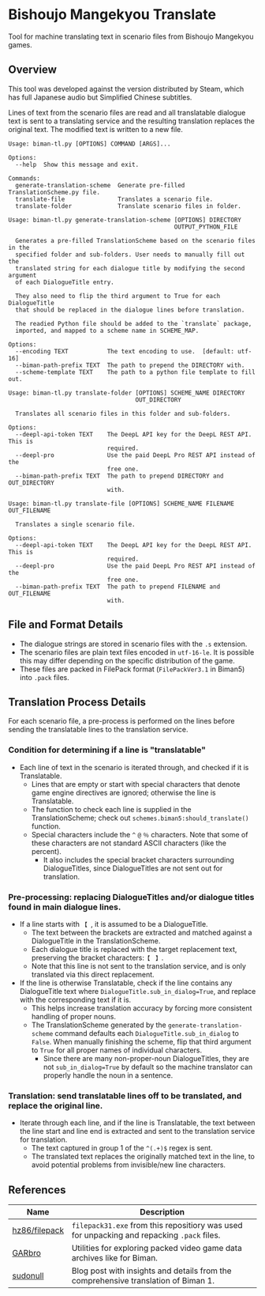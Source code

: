 # Bishoujo Mangekyou Translate
Tool for machine translating text in scenario files from Bishoujo Mangekyou games.

## **Overview**
This tool was developed against the version distributed by Steam, which has full Japanese audio but Simplified Chinese subtitles.

Lines of text from the scenario files are read and all translatable dialogue text is sent to a translating service
and the resulting translation replaces the original text. The modified text is written to a new file.

```
Usage: biman-tl.py [OPTIONS] COMMAND [ARGS]...

Options:
  --help  Show this message and exit.

Commands:
  generate-translation-scheme  Generate pre-filled TranslationScheme.py file.
  translate-file               Translates a scenario file.
  translate-folder             Translate scenario files in folder.
```
```
Usage: biman-tl.py generate-translation-scheme [OPTIONS] DIRECTORY
                                               OUTPUT_PYTHON_FILE

  Generates a pre-filled TranslationScheme based on the scenario files in the
  specified folder and sub-folders. User needs to manually fill out the
  translated string for each dialogue title by modifying the second argument
  of each DialogueTitle entry.

  They also need to flip the third argument to True for each DialogueTitle
  that should be replaced in the dialogue lines before translation.

  The readied Python file should be added to the `translate` package,
  imported, and mapped to a scheme name in SCHEME_MAP.

Options:
  --encoding TEXT           The text encoding to use.  [default: utf-16]
  --biman-path-prefix TEXT  The path to prepend the DIRECTORY with.
  --scheme-template TEXT    The path to a python file template to fill out.
```
```
Usage: biman-tl.py translate-folder [OPTIONS] SCHEME_NAME DIRECTORY
                                    OUT_DIRECTORY

  Translates all scenario files in this folder and sub-folders.

Options:
  --deepl-api-token TEXT    The DeepL API key for the DeepL REST API. This is
                            required.
  --deepl-pro               Use the paid DeepL Pro REST API instead of the
                            free one.
  --biman-path-prefix TEXT  The path to prepend DIRECTORY and OUT_DIRECTORY
                            with.
```
```
Usage: biman-tl.py translate-file [OPTIONS] SCHEME_NAME FILENAME OUT_FILENAME

  Translates a single scenario file.

Options:
  --deepl-api-token TEXT    The DeepL API key for the DeepL REST API. This is
                            required.
  --deepl-pro               Use the paid DeepL Pro REST API instead of the
                            free one.
  --biman-path-prefix TEXT  The path to prepend FILENAME and OUT_FILENAME
                            with.
```

## **File and Format Details**
- The dialogue strings are stored in scenario files with the `.s` extension.
- The scenario files are plain text files encoded in `utf-16-le`. It is possible this may differ depending on the specific distribution of the game.
- These files are packed in FilePack format (`FilePackVer3.1` in Biman5) into `.pack` files.

## **Translation Process Details**
For each scenario file, a pre-process is performed on the lines before sending the translatable lines to the translation service.
### **Condition for determining if a line is "translatable"**
- Each line of text in the scenario is iterated through, and checked if it is Translatable.
    - Lines that are empty or start with special characters that denote game engine directives are ignored; otherwise the line is Translatable.
    - The function to check each line is supplied in the TranslationScheme; check out `schemes.biman5:should_translate()` function.
    - Special characters include the `^` `@` `％` characters. Note that some of these characters are not standard ASCII characters (like the percent).
        - It also includes the special bracket characters surrounding DialogueTitles, since DialogueTitles are not sent out for translation.
### **Pre-processing: replacing DialogueTitles and/or dialogue titles found in main dialogue lines.**
- If a line starts with `【 `, it is assumed to be a DialogueTitle.
    - The text between the brackets are extracted and matched against a DialogueTitle in the TranslationScheme.
    - Each dialogue title is replaced with the target replacement text, preserving the bracket characters:`【 ` `】`.
    - Note that this line is not sent to the translation service, and is only translated via this direct replacement.
- If the line is otherwise Translatable, check if the line contains any DialogueTitle text where `DialogueTitle.sub_in_dialog=True`,
  and replace with the corresponding text if it is.
    - This helps increase translation accuracy by forcing more consistent handling of proper nouns.
    - The TranslationScheme generated by the `generate-translation-scheme` command defaults each `DialogueTitle.sub_in_dialog` to `False`.
      When manually finishing the scheme, flip that third argument to `True` for all proper names of individual characters.
      - Since there are many non-proper-noun DialogueTitles, they are not `sub_in_dialog=True` by default so the machine translator can
        properly handle the noun in a sentence.
### **Translation: send translatable lines off to be translated, and replace the original line.**
- Iterate through each line, and if the line is Translatable, the text between the line start and line end is extracted and sent to the translation service for translation.
    - The text captured in group 1 of the `^(.+)$` regex is sent.
    - The translated text replaces the originally matched text in the line, to avoid potential problems from invisible/new line characters.

## **References**
|Name|Description|
|---|---|
|[hz86/filepack](https://github.com/hz86/filepack)|`filepack31.exe` from this repositiory was used for unpacking and repacking `.pack` files.|
|[GARbro](https://github.com/morkt/GARbro)|Utilities for exploring packed video game data archives like for Biman.|
|[sudonull](https://sudonull.com/post/9841-Qlie-visual-story-engine-disassembly)|Blog post with insights and details from the comprehensive translation of Biman 1.|
